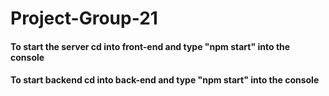 # Project-Group-21

#### To start the server cd into front-end and type "npm start" into the console ###

#### To start backend cd into back-end and type "npm start" into the console ###

